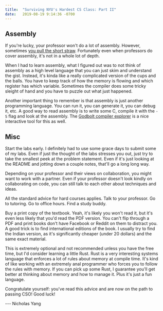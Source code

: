 ```yaml
---
title:  "Surviving NYU's Hardest CS Class: Part II"
date:   2019-08-19 9:14:36 -0700
---
```



## Assembly

If you're lucky, your professor won't do a lot of assembly. However,
sometimes [you pull the short
straw](https://www.youtube.com/watch?v=kVHJc26t3Gc&feature=youtu.be&t=40). Fortunately
even when professors do cover assembly, it's not in a whole lot of
depth.

When I had to learn assembly, what I figured out was to not think of
assembly as a high level language that you can just skim and
understand the gist. Instead, it's kinda like a really complicated
version of the cups and the balls. You have to keep track of how the
memory is flowing and which register has which variable. Sometimes the
compiler does some tricky sleight of hand and you have to puzzle out
what just happened.

Another important thing to remember is that assembly is just another
programming language. You can run it, you can generate it, you can
debug it, etc. A good way to read assembly is to write some C, compile
it with the `-S` flag and look at the assembly. The [Godbolt compiler
explorer](https://godbolt.org/) is a nice interactive tool for this as
well.


## Misc

Start the labs early. I definitely had to use some grace days to
submit some of my labs. Even if just the thought of the labs stresses
you out, just try to take the smallest peek at the problem
statement. Even if it's just looking at the README and jotting down a
couple notes, that'll go a long long way.

Depending on your professor and their views on collaboration, you
might want to work with a partner. Even if your professor doesn't look
kindly on collaborating on code, you can still talk to each other
about techniques and ideas.

All the standard advice for hard courses applies. Talk to your
professor. Go to tutoring. Go to office hours. Find a study buddy.

Buy a print copy of the textbook. Yeah, it's likely you won't read it,
but it's even less likely that you'd read the PDF version. You can't
flip through a PDF and print books don't have Facebook or Reddit on
them to distract you. A good trick is to find international editions
of the book. I usually try to find the Indian version, as it's
significantly cheaper (under 20 dollars) and the same exact material.

This is extremely optional and not recommended unless you have the
free time, but I'd consider learning a little Rust. Rust is a very
interesting systems language that enforces a lot of rules about memory
at compile time. It's kind of like working with an extremely anal
programmer who forces you to follow the rules with memory. If you can
pick up some Rust, I guarantee you'll get better at thinking about
memory and how to manage it. Plus it's just a fun language.

Congratulate yourself: you've read this advice and are now on the path
to passing CSO! Good luck!


--- Nicholas Yang
